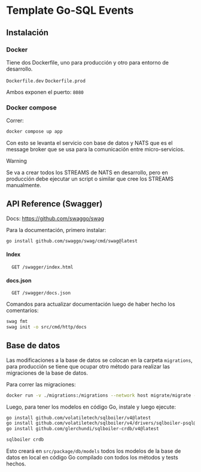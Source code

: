 # Template Go-SQL Events

## Instalación

### Docker

Tiene dos Dockerfile, uno para producción y otro para entorno de desarrollo.

`Dockerfile.dev`
`Dockerfile.prod`

Ambos exponen el puerto: `8080`

### Docker compose

Correr:

```bash
docker compose up app
```

Con esto se levanta el servicio con base de datos y NATS que es el message broker que se usa para la comunicación entre micro-servicios.

>[!WARNING]
> Se va a crear todos los STREAMS de NATS en desarrollo, pero en producción debe ejecutar un script o similar que cree los STREAMS manualmente.

## API Reference (Swagger)

Docs: https://github.com/swaggo/swag

Para la documentación, primero instalar:

```bash
go install github.com/swaggo/swag/cmd/swag@latest
```

#### Index

```http
  GET /swagger/index.html
```

#### docs.json

```http
  GET /swagger/docs.json
```

Comandos para actualizar documentación luego de haber hecho los comentarios:

```bash
swag fmt
swag init -o src/cmd/http/docs
```

## Base de datos

Las modificaciones a la base de datos se colocan en la carpeta `migrations`, para producción se tiene que ocupar otro método para realizar las migraciones de la base de datos.

Para correr las migraciones:

```bash
docker run -v ./migrations:/migrations --network host migrate/migrate -path=/migrations/ -database cockroachdb://localhost:26257/defaultdb\?sslmode=disable up 1
```

Luego, para tener los modelos en código Go, instale y luego ejecute:

```bash
go install github.com/volatiletech/sqlboiler/v4@latest
go install github.com/volatiletech/sqlboiler/v4/drivers/sqlboiler-psql@latest
go install github.com/glerchundi/sqlboiler-crdb/v4@latest
```

```bash
sqlboiler crdb
```

Esto creará en `src/package/db/models` todos los modelos de la base de datos en local en código Go compilado con todos los métodos y tests hechos.
